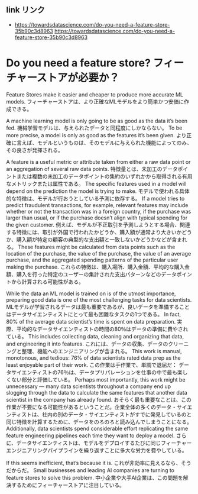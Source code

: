## link リンク

- https://towardsdatascience.com/do-you-need-a-feature-store-35b90c3d8963 https://towardsdatascience.com/do-you-need-a-feature-store-35b90c3d8963

# Do you need a feature store? フィーチャーストアが必要か？

Feature Stores make it easier and cheaper to produce more accurate ML models.
フィーチャーストアは、より正確なMLモデルをより簡単かつ安価に作成できる。

A machine learning model is only going to be as good as the data it’s been fed.
機械学習モデルは、与えられたデータと同程度にしかならない。
To be more precise, a model is only as good as the features it’s been given.
より正確に言えば、モデルというものは、そのモデルに与えられた機能によってのみ、その良さが発揮される。

A feature is a useful metric or attribute taken from either a raw data point or an aggregation of several raw data points.
特徴量とは、未加工のデータポイントまたは複数の未加工のデータポイントの集約のいずれかから取得される有用なメトリックまたは属性である。
The specific features used in a model will depend on the prediction the model is trying to make.
モデルで使われる具体的な特徴は、モデルが行おうとしている予測に依存する。
If a model tries to predict fraudulent transactions, for example, relevant features may include whether or not the transaction was in a foreign country, if the purchase was larger than usual, or if the purchase doesn’t align with typical spending for the given customer.
例えば、モデルが不正取引を予測しようとする場合、関連する特徴には、取引が外国で行われたかどうか、購入額が通常より大きいかどうか、購入額が特定の顧客の典型的な支出額と一致しないかどうかなどが含まれる。
These features might be calculated from data points such as the location of the purchase, the value of the purchase, the value of an average purchase, and the aggregated spending patterns of the particular user making the purchase.
これらの特徴は、購入場所、購入金額、平均的な購入金額、購入を行った特定のユーザーの集計された支出パターンなどのデータポイントから計算される可能性がある。

While the data an ML model is trained on is of the utmost importance, preparing good data is one of the most challenging tasks for data scientists.
MLモデルが学習されるデータは最も重要であるが、良いデータを準備することはデータサイエンティストにとって最も困難なタスクの1つである。
In fact, 80% of the average data scientist’s time is spent on data preparation.
実際、平均的なデータサイエンティストの時間の80％はデータの準備に費やされている。
This includes collecting data, cleaning and organizing that data, and engineering it into features.
これには、データの収集、データのクリーニングと整理、機能へのエンジニアリングが含まれる。
This work is manual, monotonous, and tedious: 76% of data scientists rated data prep as the least enjoyable part of their work.
この作業は手作業で、単調で退屈だ： データサイエンティストの76％は、データプリパレーションを仕事の中で最も楽しくない部分と評価している。
Perhaps most importantly, this work might be unnecessary — many data scientists throughout a company end up slogging through the data to calculate the same features that another data scientist in the company has already found.
おそらく最も重要なことは、この作業が不要になる可能性があるということだ。企業全体の多くのデータ・サイエンティストは、社内の別のデータ・サイエンティストがすでに発見しているのと同じ特徴を計算するために、データをのろのろと読み込んでしまうことになる。
Additionally, data scientists spend considerable effort replicating the same feature engineering pipelines each time they want to deploy a model.
さらに、データサイエンティストは、モデルをデプロイするたびに同じフィーチャーエンジニアリングパイプラインを繰り返すことに多大な労力を費やしている。

If this seems inefficient, that’s because it is.
これが非効率に見えるなら、そうだからだ。
Small businesses and leading AI companies are turning to feature stores to solve this problem.
中小企業や大手AI企業は、この問題を解決するためにフィーチャーストアに注目している。
